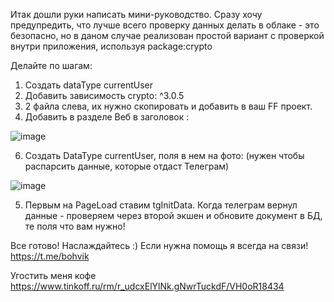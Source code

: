 Итак дошли руки написать мини-руководство. Сразу хочу предупредить, что лучше всего проверку данных делать в облаке - это безопасно,  но в даном случае реализован простой вариант с проверкой внутри приложения, используя package:crypto

Делайте по шагам:
1. Создать dataType currentUser
2. Добавить зависимость crypto: ^3.0.5
3. 2 файла слева, их нужно скопировать и добавить в ваш FF проект.
4. Добавить в разделе Веб в заголовок :
<script src="https://telegram.org/js/telegram-web-app.js"></script>
<script src="https://unpkg.com/@tonconnect/sdk@latest/dist/tonconnect.umd.min.js"></script>


![image](https://github.com/user-attachments/assets/11c53af8-202a-4f7c-a773-8dacc977f77a)

6. Создать DataType currentUser, поля в нем на фото: (нужен чтобы распарсить данные, которые отдаст Телеграм)

 ![image](https://github.com/user-attachments/assets/5f544bef-0fae-43ee-98e3-dbf0003d5173)

 5. Первым на PageLoad ставим tgInitData. Когда телеграм вернул данные - проверяем через второй экшен и обновите документ в БД, те поля что вам нужно!

 Все готово! Наслаждайтесь :) Если нужна помощь я всегда на связи! https://t.me/bohvik
 
 Угостить меня кофе https://www.tinkoff.ru/rm/r_udcxElYlNk.gNwrTuckdF/VH0oR18434


